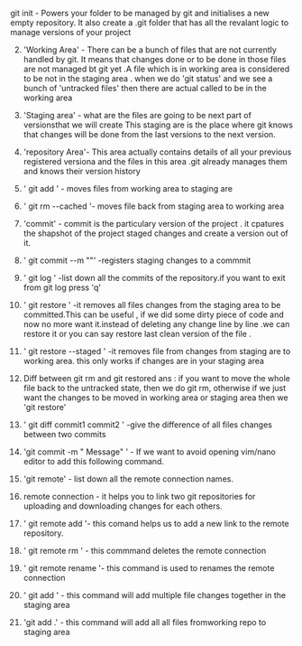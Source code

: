 git init - Powers your folder to be managed by git  and initialises a new empty repository. 
It also create a .git folder that has all the revalant logic to manage versions of your project

2. 'Working Area' - There can be a bunch of files that are not currently handled by git.
It means that changes done or to be done in those files are not managed bt git yet .A file 
which is in working area is considered to be not in the staging area . when we do 'git status'
and we see a bunch of 'untracked files' then there are actual called to be in the working area

3. 'Staging area' - what are the files are going to be next part of versionsthat we will create 
This staging are is the place where git knows that changes will be done from the last versions to
the next version.

4. 'repository Area'- This area actually contains details of all your previous registered versiona
and the files in this area .git already manages them and knows their version history 

5. ' git add <file> ' - moves files from working area to staging are 

6. ' git rm --cached <file> '- moves file back from staging area to working area

7. 'commit' - commit is the particulary version of the project . it cpatures the shapshot of the project 
staged changes and create a version out of it.

8. ' git commit --m ""' -registers staging changes to a commmit

9. ' git log ' -list down all the commits of the repository.if you want to exit from git log press 'q'

10. ' git restore <file> '  -it removes all files changes from the staging area to be committed.This 
can be useful , if we did some dirty piece of code and now no more want it.instead of deleting any 
change line by line .we can restore it or you can say restore last clean version of the file .

11. ' git restore --staged <file> ' -it removes file from changes from staging are to working area.
this only works if changes are in your staging area

12. Diff between git rm and git restored 
ans : if you want to move the whole file back to the untracked state, then we do git rm, otherwise if 
we just want the changes to be moved in working area or staging area then we 'git restore' 

13. ' git diff commit1 commit2 ' -give the difference of all files changes between two commits

14. 'git commit -m " Message" ' - If we want to avoid opening vim/nano editor to add this following
command.

15. 'git remote' - list down all the remote connection names.

16. remote connection - it helps you to link two git repositories for uploading and downloading changes 
for each others.

17. ' git remote add <name of the remote> '- this comand helps us to add a new link to the remote 
repository.

18. ' git remote rm <name of the remotes> ' - this commmand deletes the remote connection

19. ' git remote rename <olname> <new name> '- this command is used to renames the remote connection

20. ' git add <file1> <file2> <file3> '  - this command will add multiple file changes together in the staging area

21. 'git add .' - this command will add all all files fromworking repo to staging area




